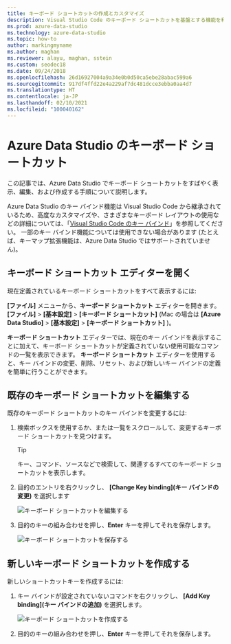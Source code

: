 ```yaml
---
title: キーボード ショートカットの作成とカスタマイズ
description: Visual Studio Code のキーボード ショートカットを基盤とする機能を利用し、Azure Data Studio でキーボード ショートカットを表示、編集、作成する方法について説明します。
ms.prod: azure-data-studio
ms.technology: azure-data-studio
ms.topic: how-to
author: markingmyname
ms.author: maghan
ms.reviewer: alayu, maghan, sstein
ms.custom: seodec18
ms.date: 09/24/2018
ms.openlocfilehash: 26d16927004a9a34e0b0d50ca5ebe28abac599a6
ms.sourcegitcommit: 917df4ffd22e4a229af7dc481dcce3ebba0aa4d7
ms.translationtype: HT
ms.contentlocale: ja-JP
ms.lasthandoff: 02/10/2021
ms.locfileid: "100040162"
---
```

# <a name="keyboard-shortcuts-in-azure-data-studio"></a>Azure Data Studio のキーボード ショートカット

この記事では、Azure Data Studio でキーボード ショートカットをすばやく表示、編集、および作成する手順について説明します。

Azure Data Studio のキー バインド機能は Visual Studio Code から継承されているため、高度なカスタマイズや、さまざまなキーボード レイアウトの使用などの詳細については、「[Visual Studio Code のキー バインド](https://code.visualstudio.com/docs/getstarted/keybindings)」を参照してください。 一部のキー バインド機能については使用できない場合があります (たとえば、キーマップ拡張機能は、Azure Data Studio ではサポートされていません)。

## <a name="open-the-keyboard-shortcuts-editor"></a>キーボード ショートカット エディターを開く

現在定義されているキーボード ショートカットをすべて表示するには:

**[ファイル]** メニューから、**キーボード ショートカット** エディターを開きます。 **[ファイル]**  >  **[基本設定]**  >  **[キーボード ショートカット]** (Mac の場合は **[Azure Data Studio]**  >  **[基本設定]**  >  **[キーボード ショートカット]** )。

**キーボード ショートカット** エディターでは、現在のキー バインドを表示することに加えて、キーボード ショートカットが定義されていない使用可能なコマンドの一覧を表示できます。 **キーボード ショートカット** エディターを使用すると、キー バインドの変更、削除、リセット、および新しいキー バインドの定義を簡単に行うことができます。  

## <a name="edit-existing-keyboard-shortcuts"></a>既存のキーボード ショートカットを編集する

既存のキーボード ショートカットのキー バインドを変更するには:

1. 検索ボックスを使用するか、または一覧をスクロールして、変更するキーボード ショートカットを見つけます。
   > [!TIP]
   > キー、コマンド、ソースなどで検索して、関連するすべてのキーボード ショートカットを表示します。

2. 目的のエントリを右クリックし、 **[Change Key binding]\(キー バインドの変更\)** を選択します

   ![キーボード ショートカットを編集する](media/keyboard-shortcuts/change-keybinding.png)

3. 目的のキーの組み合わせを押し、**Enter** キーを押してそれを保存します。 

   ![キーボード ショートカットを保存する](media/keyboard-shortcuts/save-keybinding.png)

## <a name="create-new-keyboard-shortcuts"></a>新しいキーボード ショートカットを作成する

新しいショートカットキーを作成するには:

1. キー バインドが設定されていないコマンドを右クリックし、 **[Add Key binding]\(キー バインドの追加\)** を選択します。

   ![キーボード ショートカットを作成する](media/keyboard-shortcuts/add-keybinding.png)

2. 目的のキーの組み合わせを押し、**Enter** キーを押してそれを保存します。